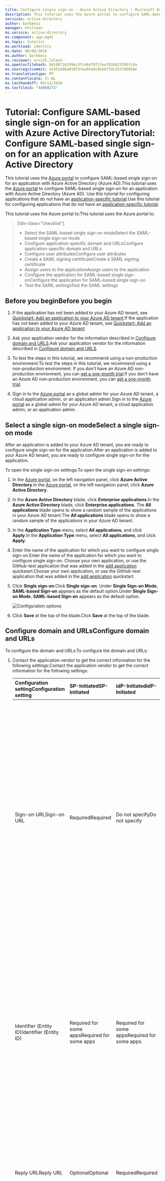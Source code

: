 ```yaml
---
title: Configure single sign-on - Azure Active Directory | Microsoft Docs
description: This tutorial uses the Azure portal to configure SAML-based single sign-on for an application with Azure Active Directory (Azure AD).
services: active-directory
author: barbkess
manager: mtillman
ms.service: active-directory
ms.component: app-mgmt
ms.topic: tutorial
ms.workload: identity
ms.date: 08/09/2018
ms.author: barbkess
ms.reviewer: arvinh,luleon
ms.openlocfilehash: b0180f162996c5fc4647071feaf02d42320b7c9a
ms.sourcegitcommit: d1451406a010fd3aa854dc8e5b77dc5537d8050e
ms.translationtype: MT
ms.contentlocale: nl-NL
ms.lasthandoff: 09/13/2018
ms.locfileid: "44869272"
---
```

# <a name="tutorial-configure-saml-based-single-sign-on-for-an-application-with-azure-active-directory"></a><span data-ttu-id="622a9-103">Tutorial: Configure SAML-based single sign-on for an application with Azure Active Directory</span><span class="sxs-lookup"><span data-stu-id="622a9-103">Tutorial: Configure SAML-based single sign-on for an application with Azure Active Directory</span></span>

<span data-ttu-id="622a9-104">This tutorial uses the [Azure portal](https://portal.azure.com) to configure SAML-based single sign-on for an application with Azure Active Directory (Azure AD).</span><span class="sxs-lookup"><span data-stu-id="622a9-104">This tutorial uses the [Azure portal](https://portal.azure.com) to configure SAML-based single sign-on for an application with Azure Active Directory (Azure AD).</span></span> <span data-ttu-id="622a9-105">Use this tutorial for configuring applications that do not have an [application-specific tutorial](../saas-apps/tutorial-list.md).</span><span class="sxs-lookup"><span data-stu-id="622a9-105">Use this tutorial for configuring applications that do not have an [application-specific tutorial](../saas-apps/tutorial-list.md).</span></span> 


<span data-ttu-id="622a9-106">This tutorial uses the Azure portal to:</span><span class="sxs-lookup"><span data-stu-id="622a9-106">This tutorial uses the Azure portal to:</span></span>

> [!div class="checklist"]
> * <span data-ttu-id="622a9-107">Select the SAML-based single sign-on mode</span><span class="sxs-lookup"><span data-stu-id="622a9-107">Select the SAML-based single sign-on mode</span></span>
> * <span data-ttu-id="622a9-108">Configure application-specific domain and URLs</span><span class="sxs-lookup"><span data-stu-id="622a9-108">Configure application-specific domain and URLs</span></span>
> * <span data-ttu-id="622a9-109">Configure user attributes</span><span class="sxs-lookup"><span data-stu-id="622a9-109">Configure user attributes</span></span>
> * <span data-ttu-id="622a9-110">Create a SAML signing certificate</span><span class="sxs-lookup"><span data-stu-id="622a9-110">Create a SAML signing certificate</span></span>
> * <span data-ttu-id="622a9-111">Assign users to the application</span><span class="sxs-lookup"><span data-stu-id="622a9-111">Assign users to the application</span></span>
> * <span data-ttu-id="622a9-112">Configure the application for SAML-based single sign-on</span><span class="sxs-lookup"><span data-stu-id="622a9-112">Configure the application for SAML-based single sign-on</span></span>
> * <span data-ttu-id="622a9-113">Test the SAML settings</span><span class="sxs-lookup"><span data-stu-id="622a9-113">Test the SAML settings</span></span>

## <a name="before-you-begin"></a><span data-ttu-id="622a9-114">Before you begin</span><span class="sxs-lookup"><span data-stu-id="622a9-114">Before you begin</span></span>

1. <span data-ttu-id="622a9-115">If the application has not been added to your Azure AD tenant, see  [Quickstart: Add an application to your Azure AD tenant](add-application-portal.md).</span><span class="sxs-lookup"><span data-stu-id="622a9-115">If the application has not been added to your Azure AD tenant, see  [Quickstart: Add an application to your Azure AD tenant](add-application-portal.md).</span></span>

2. <span data-ttu-id="622a9-116">Ask your application vendor for the information described in [Configure domain and URLS](#configure-domain-and-urls).</span><span class="sxs-lookup"><span data-stu-id="622a9-116">Ask your application vendor for the information described in [Configure domain and URLS](#configure-domain-and-urls).</span></span>

3. <span data-ttu-id="622a9-117">To test the steps in this tutorial, we recommend using a non-production environment.</span><span class="sxs-lookup"><span data-stu-id="622a9-117">To test the steps in this tutorial, we recommend using a non-production environment.</span></span> <span data-ttu-id="622a9-118">If you don't have an Azure AD non-production environment, you can [get a one-month trial](https://azure.microsoft.com/pricing/free-trial/).</span><span class="sxs-lookup"><span data-stu-id="622a9-118">If you don't have an Azure AD non-production environment, you can [get a one-month trial](https://azure.microsoft.com/pricing/free-trial/).</span></span>

4. <span data-ttu-id="622a9-119">Sign in to the [Azure portal](https://portal.azure.com) as a global admin for your Azure AD tenant, a cloud application admin, or an application admin.</span><span class="sxs-lookup"><span data-stu-id="622a9-119">Sign in to the [Azure portal](https://portal.azure.com) as a global admin for your Azure AD tenant, a cloud application admin, or an application admin.</span></span>

## <a name="select-a-single-sign-on-mode"></a><span data-ttu-id="622a9-120">Select a single sign-on mode</span><span class="sxs-lookup"><span data-stu-id="622a9-120">Select a single sign-on mode</span></span>

<span data-ttu-id="622a9-121">After an application is added to your Azure AD tenant, you are ready to configure single sign-on for the application.</span><span class="sxs-lookup"><span data-stu-id="622a9-121">After an application is added to your Azure AD tenant, you are ready to configure single sign-on for the application.</span></span>

<span data-ttu-id="622a9-122">To open the single sign-on settings:</span><span class="sxs-lookup"><span data-stu-id="622a9-122">To open the single sign-on settings:</span></span>

1. <span data-ttu-id="622a9-123">In the [Azure portal](https://portal.azure.com), on the left navigation panel, click **Azure Active Directory**.</span><span class="sxs-lookup"><span data-stu-id="622a9-123">In the [Azure portal](https://portal.azure.com), on the left navigation panel, click **Azure Active Directory**.</span></span> 

2. <span data-ttu-id="622a9-124">In the **Azure Active Directory** blade, click **Enterprise applications**.</span><span class="sxs-lookup"><span data-stu-id="622a9-124">In the **Azure Active Directory** blade, click **Enterprise applications**.</span></span> <span data-ttu-id="622a9-125">The **All applications** blade opens to show a random sample of the applications in your Azure AD tenant.</span><span class="sxs-lookup"><span data-stu-id="622a9-125">The **All applications** blade opens to show a random sample of the applications in your Azure AD tenant.</span></span> 

3. <span data-ttu-id="622a9-126">In the **Application Type** menu, select **All applications**, and click **Apply**.</span><span class="sxs-lookup"><span data-stu-id="622a9-126">In the **Application Type** menu, select **All applications**, and click **Apply**.</span></span>

4. <span data-ttu-id="622a9-127">Enter the name of the application for which you want to configure single sign-on.</span><span class="sxs-lookup"><span data-stu-id="622a9-127">Enter the name of the application for which you want to configure single sign-on.</span></span> <span data-ttu-id="622a9-128">Choose your own application, or use the GitHub-test application that was added in the [add application](add-application-portal.md) quickstart.</span><span class="sxs-lookup"><span data-stu-id="622a9-128">Choose your own application, or use the GitHub-test application that was added in the [add application](add-application-portal.md) quickstart.</span></span>

5. <span data-ttu-id="622a9-129">Click **Single sign-on**.</span><span class="sxs-lookup"><span data-stu-id="622a9-129">Click **Single sign-on**.</span></span> <span data-ttu-id="622a9-130">Under **Single Sign-on Mode**, **SAML-based Sign-on** appears as the default option.</span><span class="sxs-lookup"><span data-stu-id="622a9-130">Under **Single Sign-on Mode**, **SAML-based Sign-on** appears as the default option.</span></span> 

    ![Configuration options](media/configure-single-sign-on-portal/config-options.png)

6. <span data-ttu-id="622a9-132">Click **Save** at the top of the blade.</span><span class="sxs-lookup"><span data-stu-id="622a9-132">Click **Save** at the top of the blade.</span></span> 

## <a name="configure-domain-and-urls"></a><span data-ttu-id="622a9-133">Configure domain and URLs</span><span class="sxs-lookup"><span data-stu-id="622a9-133">Configure domain and URLs</span></span>

<span data-ttu-id="622a9-134">To configure the domain and URLs:</span><span class="sxs-lookup"><span data-stu-id="622a9-134">To configure the domain and URLs:</span></span>

1. <span data-ttu-id="622a9-135">Contact the application vendor to get the correct information for the following settings:</span><span class="sxs-lookup"><span data-stu-id="622a9-135">Contact the application vendor to get the correct information for the following settings:</span></span>

    | <span data-ttu-id="622a9-136">Configuration setting</span><span class="sxs-lookup"><span data-stu-id="622a9-136">Configuration setting</span></span> | <span data-ttu-id="622a9-137">SP-Initiated</span><span class="sxs-lookup"><span data-stu-id="622a9-137">SP-Initiated</span></span> | <span data-ttu-id="622a9-138">idP-Initiated</span><span class="sxs-lookup"><span data-stu-id="622a9-138">idP-Initiated</span></span> | <span data-ttu-id="622a9-139">Description</span><span class="sxs-lookup"><span data-stu-id="622a9-139">Description</span></span> |
    |:--|:--|:--|:--|
    | <span data-ttu-id="622a9-140">Sign-on URL</span><span class="sxs-lookup"><span data-stu-id="622a9-140">Sign-on URL</span></span> | <span data-ttu-id="622a9-141">Required</span><span class="sxs-lookup"><span data-stu-id="622a9-141">Required</span></span> | <span data-ttu-id="622a9-142">Do not specify</span><span class="sxs-lookup"><span data-stu-id="622a9-142">Do not specify</span></span> | <span data-ttu-id="622a9-143">When a user opens this URL, the service provider redirects to Azure AD to authenticate and sign on the user.</span><span class="sxs-lookup"><span data-stu-id="622a9-143">When a user opens this URL, the service provider redirects to Azure AD to authenticate and sign on the user.</span></span> <span data-ttu-id="622a9-144">Azure AD uses the URL to start the application from Office 365 and the Azure AD Access Panel.</span><span class="sxs-lookup"><span data-stu-id="622a9-144">Azure AD uses the URL to start the application from Office 365 and the Azure AD Access Panel.</span></span> <span data-ttu-id="622a9-145">When blank, Azure AD performs idP-initiated single sign-on when a user launches the application from Office 365, the Azure AD Access Panel, or from the Azure AD single sign-on URL.</span><span class="sxs-lookup"><span data-stu-id="622a9-145">When blank, Azure AD performs idP-initiated single sign-on when a user launches the application from Office 365, the Azure AD Access Panel, or from the Azure AD single sign-on URL.</span></span>|
    | <span data-ttu-id="622a9-146">Identifier (Entity ID)</span><span class="sxs-lookup"><span data-stu-id="622a9-146">Identifier (Entity ID)</span></span> | <span data-ttu-id="622a9-147">Required for some apps</span><span class="sxs-lookup"><span data-stu-id="622a9-147">Required for some apps</span></span> | <span data-ttu-id="622a9-148">Required for some apps</span><span class="sxs-lookup"><span data-stu-id="622a9-148">Required for some apps</span></span> | <span data-ttu-id="622a9-149">Uniquely identifies the application for which single sign-on is being configured.</span><span class="sxs-lookup"><span data-stu-id="622a9-149">Uniquely identifies the application for which single sign-on is being configured.</span></span> <span data-ttu-id="622a9-150">Azure AD sends the identifier back to the application as the Audience parameter of the SAML token, and the application is expected to validate it.</span><span class="sxs-lookup"><span data-stu-id="622a9-150">Azure AD sends the identifier back to the application as the Audience parameter of the SAML token, and the application is expected to validate it.</span></span> <span data-ttu-id="622a9-151">This value also appears as the Entity ID in any SAML metadata provided by the application.</span><span class="sxs-lookup"><span data-stu-id="622a9-151">This value also appears as the Entity ID in any SAML metadata provided by the application.</span></span>|
    | <span data-ttu-id="622a9-152">Reply URL</span><span class="sxs-lookup"><span data-stu-id="622a9-152">Reply URL</span></span> | <span data-ttu-id="622a9-153">Optional</span><span class="sxs-lookup"><span data-stu-id="622a9-153">Optional</span></span> | <span data-ttu-id="622a9-154">Required</span><span class="sxs-lookup"><span data-stu-id="622a9-154">Required</span></span> | <span data-ttu-id="622a9-155">Specifies where the application expects to receive the SAML token.</span><span class="sxs-lookup"><span data-stu-id="622a9-155">Specifies where the application expects to receive the SAML token.</span></span> <span data-ttu-id="622a9-156">The reply URL is also referred to as the Assertion Consumer Service (ACS) URL.</span><span class="sxs-lookup"><span data-stu-id="622a9-156">The reply URL is also referred to as the Assertion Consumer Service (ACS) URL.</span></span> |
    | <span data-ttu-id="622a9-157">Relay State</span><span class="sxs-lookup"><span data-stu-id="622a9-157">Relay State</span></span> | <span data-ttu-id="622a9-158">Optional</span><span class="sxs-lookup"><span data-stu-id="622a9-158">Optional</span></span> | <span data-ttu-id="622a9-159">Optional</span><span class="sxs-lookup"><span data-stu-id="622a9-159">Optional</span></span> | <span data-ttu-id="622a9-160">Specifies to the application where to redirect the user after authentication is completed.</span><span class="sxs-lookup"><span data-stu-id="622a9-160">Specifies to the application where to redirect the user after authentication is completed.</span></span> <span data-ttu-id="622a9-161">Typically the value is a valid URL for the application, however some applications use this field differently.</span><span class="sxs-lookup"><span data-stu-id="622a9-161">Typically the value is a valid URL for the application, however some applications use this field differently.</span></span> <span data-ttu-id="622a9-162">For more information, ask the application vendor.</span><span class="sxs-lookup"><span data-stu-id="622a9-162">For more information, ask the application vendor.</span></span>

2. <span data-ttu-id="622a9-163">Enter the information.</span><span class="sxs-lookup"><span data-stu-id="622a9-163">Enter the information.</span></span> <span data-ttu-id="622a9-164">To see all the settings, click **Show advanced URL settings**.</span><span class="sxs-lookup"><span data-stu-id="622a9-164">To see all the settings, click **Show advanced URL settings**.</span></span>

    ![Configuration options](media/configure-single-sign-on-portal/config-urls.png)

3. <span data-ttu-id="622a9-166">At the top of the blade, click **Save**.</span><span class="sxs-lookup"><span data-stu-id="622a9-166">At the top of the blade, click **Save**.</span></span>

4. <span data-ttu-id="622a9-167">There is a **Test SAML Settings** button in this section.</span><span class="sxs-lookup"><span data-stu-id="622a9-167">There is a **Test SAML Settings** button in this section.</span></span> <span data-ttu-id="622a9-168">Run this test later in the tutorial in the [Test single sign-on](#test-single-sign-on) section.</span><span class="sxs-lookup"><span data-stu-id="622a9-168">Run this test later in the tutorial in the [Test single sign-on](#test-single-sign-on) section.</span></span>

## <a name="configure-user-attributes"></a><span data-ttu-id="622a9-169">Configure user attributes</span><span class="sxs-lookup"><span data-stu-id="622a9-169">Configure user attributes</span></span>

<span data-ttu-id="622a9-170">User attributes allow you to control what information Azure AD sends to the application.</span><span class="sxs-lookup"><span data-stu-id="622a9-170">User attributes allow you to control what information Azure AD sends to the application.</span></span> <span data-ttu-id="622a9-171">For example, Azure AD could send the name, email, and employee ID of the user to the application.</span><span class="sxs-lookup"><span data-stu-id="622a9-171">For example, Azure AD could send the name, email, and employee ID of the user to the application.</span></span> <span data-ttu-id="622a9-172">Azure AD sends the user attributes to the application in the SAML token each time a user signs-in.</span><span class="sxs-lookup"><span data-stu-id="622a9-172">Azure AD sends the user attributes to the application in the SAML token each time a user signs-in.</span></span> 

<span data-ttu-id="622a9-173">These attributes may be required or optional to make single sign-on work properly.</span><span class="sxs-lookup"><span data-stu-id="622a9-173">These attributes may be required or optional to make single sign-on work properly.</span></span> <span data-ttu-id="622a9-174">For more information, see the [application-specific tutorial](../saas-apps/tutorial-list.md), or ask the application vendor.</span><span class="sxs-lookup"><span data-stu-id="622a9-174">For more information, see the [application-specific tutorial](../saas-apps/tutorial-list.md), or ask the application vendor.</span></span>

1. <span data-ttu-id="622a9-175">To view all the options, click **View and edit all other user attributes**.</span><span class="sxs-lookup"><span data-stu-id="622a9-175">To view all the options, click **View and edit all other user attributes**.</span></span>

    ![Configure user attributes](media/configure-single-sign-on-portal/config-user-attributes.png)

2. <span data-ttu-id="622a9-177">Enter **User Identifier**.</span><span class="sxs-lookup"><span data-stu-id="622a9-177">Enter **User Identifier**.</span></span>

    <span data-ttu-id="622a9-178">The user identifier uniquely identifies each user within the application.</span><span class="sxs-lookup"><span data-stu-id="622a9-178">The user identifier uniquely identifies each user within the application.</span></span> <span data-ttu-id="622a9-179">For example, if the email address is both the username and the unique identifier, set the value to *user.mail*.</span><span class="sxs-lookup"><span data-stu-id="622a9-179">For example, if the email address is both the username and the unique identifier, set the value to *user.mail*.</span></span>

3. <span data-ttu-id="622a9-180">For more SAML token attributes, click **View and edit all other user attributes**.</span><span class="sxs-lookup"><span data-stu-id="622a9-180">For more SAML token attributes, click **View and edit all other user attributes**.</span></span>

4. <span data-ttu-id="622a9-181">To add an attribute to the **SAML Token Attributes**, click **Add attribute**.</span><span class="sxs-lookup"><span data-stu-id="622a9-181">To add an attribute to the **SAML Token Attributes**, click **Add attribute**.</span></span> <span data-ttu-id="622a9-182">Enter the **Name** and select the **Value** from the menu.</span><span class="sxs-lookup"><span data-stu-id="622a9-182">Enter the **Name** and select the **Value** from the menu.</span></span>

5. <span data-ttu-id="622a9-183">Click **Save**.</span><span class="sxs-lookup"><span data-stu-id="622a9-183">Click **Save**.</span></span> <span data-ttu-id="622a9-184">You see the new attribute in the table.</span><span class="sxs-lookup"><span data-stu-id="622a9-184">You see the new attribute in the table.</span></span>
 
## <a name="create-a-saml-signing-certificate"></a><span data-ttu-id="622a9-185">Create a SAML signing certificate</span><span class="sxs-lookup"><span data-stu-id="622a9-185">Create a SAML signing certificate</span></span>

<span data-ttu-id="622a9-186">Azure AD uses a certificate to sign the SAML tokens that it sends to the application.</span><span class="sxs-lookup"><span data-stu-id="622a9-186">Azure AD uses a certificate to sign the SAML tokens that it sends to the application.</span></span> 

1. <span data-ttu-id="622a9-187">To see all the options, click **Show advanced certificate signing options**.</span><span class="sxs-lookup"><span data-stu-id="622a9-187">To see all the options, click **Show advanced certificate signing options**.</span></span>

    ![Configure certificates](media/configure-single-sign-on-portal/config-certificate.png)

2. <span data-ttu-id="622a9-189">To configure a certificate, click **Create new certificate**.</span><span class="sxs-lookup"><span data-stu-id="622a9-189">To configure a certificate, click **Create new certificate**.</span></span>

3. <span data-ttu-id="622a9-190">In the **Create New Certificate** blade, set the expiration date, and click **Save**.</span><span class="sxs-lookup"><span data-stu-id="622a9-190">In the **Create New Certificate** blade, set the expiration date, and click **Save**.</span></span>

4. <span data-ttu-id="622a9-191">Click **Make new certificate active**.</span><span class="sxs-lookup"><span data-stu-id="622a9-191">Click **Make new certificate active**.</span></span>

5. <span data-ttu-id="622a9-192">To learn more, see [Advanced certificate signing options](certificate-signing-options.md).</span><span class="sxs-lookup"><span data-stu-id="622a9-192">To learn more, see [Advanced certificate signing options](certificate-signing-options.md).</span></span>

6. <span data-ttu-id="622a9-193">To keep the changes you have made so far, be sure to click **Save** at the top of the **Single sign-on** blade.</span><span class="sxs-lookup"><span data-stu-id="622a9-193">To keep the changes you have made so far, be sure to click **Save** at the top of the **Single sign-on** blade.</span></span> 

## <a name="assign-users-to-the-application"></a><span data-ttu-id="622a9-194">Assign users to the application</span><span class="sxs-lookup"><span data-stu-id="622a9-194">Assign users to the application</span></span>

<span data-ttu-id="622a9-195">Microsoft recommends testing the single sign-on with several users or groups before rolling out the application to your organization.</span><span class="sxs-lookup"><span data-stu-id="622a9-195">Microsoft recommends testing the single sign-on with several users or groups before rolling out the application to your organization.</span></span>

<span data-ttu-id="622a9-196">To assign a user or group to the application:</span><span class="sxs-lookup"><span data-stu-id="622a9-196">To assign a user or group to the application:</span></span>

1. <span data-ttu-id="622a9-197">Open the application in the portal, if it is not already open.</span><span class="sxs-lookup"><span data-stu-id="622a9-197">Open the application in the portal, if it is not already open.</span></span>
2. <span data-ttu-id="622a9-198">In the left application blade, click **Users and groups**.</span><span class="sxs-lookup"><span data-stu-id="622a9-198">In the left application blade, click **Users and groups**.</span></span>
3. <span data-ttu-id="622a9-199">Click **Add user**.</span><span class="sxs-lookup"><span data-stu-id="622a9-199">Click **Add user**.</span></span>
4. <span data-ttu-id="622a9-200">In the **Add Assignment** blade, click **Users and groups**.</span><span class="sxs-lookup"><span data-stu-id="622a9-200">In the **Add Assignment** blade, click **Users and groups**.</span></span>
5. <span data-ttu-id="622a9-201">To find a specific user, type the user name into the **Select** box, click the checkbox next to the user’s profile photo or logo, and click **Select**.</span><span class="sxs-lookup"><span data-stu-id="622a9-201">To find a specific user, type the user name into the **Select** box, click the checkbox next to the user’s profile photo or logo, and click **Select**.</span></span> 
6. <span data-ttu-id="622a9-202">Find your current username and select it.</span><span class="sxs-lookup"><span data-stu-id="622a9-202">Find your current username and select it.</span></span> <span data-ttu-id="622a9-203">You can optionally select more users.</span><span class="sxs-lookup"><span data-stu-id="622a9-203">You can optionally select more users.</span></span>
7. <span data-ttu-id="622a9-204">In the **Add Assignment** blade, click **Assign**.</span><span class="sxs-lookup"><span data-stu-id="622a9-204">In the **Add Assignment** blade, click **Assign**.</span></span> <span data-ttu-id="622a9-205">When completed, the selected users appear in the **Users and groups** list.</span><span class="sxs-lookup"><span data-stu-id="622a9-205">When completed, the selected users appear in the **Users and groups** list.</span></span>

## <a name="configure-the-application-to-use-azure-ad"></a><span data-ttu-id="622a9-206">Configure the application to use Azure AD</span><span class="sxs-lookup"><span data-stu-id="622a9-206">Configure the application to use Azure AD</span></span>

<span data-ttu-id="622a9-207">You're almost done.</span><span class="sxs-lookup"><span data-stu-id="622a9-207">You're almost done.</span></span>  <span data-ttu-id="622a9-208">As a final step, you need to configure the application to use Azure AD as a SAML identity provider.</span><span class="sxs-lookup"><span data-stu-id="622a9-208">As a final step, you need to configure the application to use Azure AD as a SAML identity provider.</span></span> 

1. <span data-ttu-id="622a9-209">Scroll down to the end of the **Single sign-on** blade for your application.</span><span class="sxs-lookup"><span data-stu-id="622a9-209">Scroll down to the end of the **Single sign-on** blade for your application.</span></span> 

    ![Configure application](media/configure-single-sign-on-portal/configure-app.png)

2. <span data-ttu-id="622a9-211">Click **Configure application** in the portal, and follow the instructions.</span><span class="sxs-lookup"><span data-stu-id="622a9-211">Click **Configure application** in the portal, and follow the instructions.</span></span>
3. <span data-ttu-id="622a9-212">Manually create user accounts in the application for the purpose of testing single sign-on.</span><span class="sxs-lookup"><span data-stu-id="622a9-212">Manually create user accounts in the application for the purpose of testing single sign-on.</span></span> <span data-ttu-id="622a9-213">Create the user accounts you assigned to the application in the [previous section](#assign-users-to-the-application).</span><span class="sxs-lookup"><span data-stu-id="622a9-213">Create the user accounts you assigned to the application in the [previous section](#assign-users-to-the-application).</span></span>   <span data-ttu-id="622a9-214">When you are ready to roll out the application to the organization, we recommend using automatic user provisioning to automatically create user accounts in the application.</span><span class="sxs-lookup"><span data-stu-id="622a9-214">When you are ready to roll out the application to the organization, we recommend using automatic user provisioning to automatically create user accounts in the application.</span></span>

## <a name="test-single-sign-on"></a><span data-ttu-id="622a9-215">Test single sign-on</span><span class="sxs-lookup"><span data-stu-id="622a9-215">Test single sign-on</span></span>

<span data-ttu-id="622a9-216">You are ready to test your settings.</span><span class="sxs-lookup"><span data-stu-id="622a9-216">You are ready to test your settings.</span></span>  

1. <span data-ttu-id="622a9-217">Open the single sign-on settings for your application.</span><span class="sxs-lookup"><span data-stu-id="622a9-217">Open the single sign-on settings for your application.</span></span> 
2. <span data-ttu-id="622a9-218">Scroll to the **Configure domain and URLs** section.</span><span class="sxs-lookup"><span data-stu-id="622a9-218">Scroll to the **Configure domain and URLs** section.</span></span>
2. <span data-ttu-id="622a9-219">Click **Test SAML Settings**.</span><span class="sxs-lookup"><span data-stu-id="622a9-219">Click **Test SAML Settings**.</span></span> <span data-ttu-id="622a9-220">The testing options appear.</span><span class="sxs-lookup"><span data-stu-id="622a9-220">The testing options appear.</span></span>

    ![Test single sign-on options](media/configure-single-sign-on-portal/test-single-sign-on.png) 

3. <span data-ttu-id="622a9-222">Click **Sign in as current user**.</span><span class="sxs-lookup"><span data-stu-id="622a9-222">Click **Sign in as current user**.</span></span> <span data-ttu-id="622a9-223">This lets you first see if single sign-on works for you, the admin.</span><span class="sxs-lookup"><span data-stu-id="622a9-223">This lets you first see if single sign-on works for you, the admin.</span></span>
4. <span data-ttu-id="622a9-224">If there is an error, an error message appears.</span><span class="sxs-lookup"><span data-stu-id="622a9-224">If there is an error, an error message appears.</span></span> <span data-ttu-id="622a9-225">Copy and paste the specifics into the **What does the error look like?** box.</span><span class="sxs-lookup"><span data-stu-id="622a9-225">Copy and paste the specifics into the **What does the error look like?** box.</span></span>

    ![Get resolution guidance](media/configure-single-sign-on-portal/error-guidance.png)

5. <span data-ttu-id="622a9-227">Click **Get resolution guidance**.</span><span class="sxs-lookup"><span data-stu-id="622a9-227">Click **Get resolution guidance**.</span></span> <span data-ttu-id="622a9-228">Root cause and resolution guidance appears.</span><span class="sxs-lookup"><span data-stu-id="622a9-228">Root cause and resolution guidance appears.</span></span>  <span data-ttu-id="622a9-229">In this example, the user was not assigned to the application.</span><span class="sxs-lookup"><span data-stu-id="622a9-229">In this example, the user was not assigned to the application.</span></span>

    ![Fix error](media/configure-single-sign-on-portal/fix-error.png)

6. <span data-ttu-id="622a9-231">Read the resolution guidance and then, if appropriate, click **Fix it**.</span><span class="sxs-lookup"><span data-stu-id="622a9-231">Read the resolution guidance and then, if appropriate, click **Fix it**.</span></span>

7. <span data-ttu-id="622a9-232">Run the test again until it completes successfully.</span><span class="sxs-lookup"><span data-stu-id="622a9-232">Run the test again until it completes successfully.</span></span>



## <a name="next-steps"></a><span data-ttu-id="622a9-233">Next steps</span><span class="sxs-lookup"><span data-stu-id="622a9-233">Next steps</span></span>
<span data-ttu-id="622a9-234">In this tutorial, you used the Azure portal to configure an application for single sign-on with Azure AD.</span><span class="sxs-lookup"><span data-stu-id="622a9-234">In this tutorial, you used the Azure portal to configure an application for single sign-on with Azure AD.</span></span> <span data-ttu-id="622a9-235">You found the single sign-on configuration page, and configured the single sign-on settings.</span><span class="sxs-lookup"><span data-stu-id="622a9-235">You found the single sign-on configuration page, and configured the single sign-on settings.</span></span> <span data-ttu-id="622a9-236">After finishing the configuration, you assigned a user to the application, and configured the application to use SAML-based single sign-on.</span><span class="sxs-lookup"><span data-stu-id="622a9-236">After finishing the configuration, you assigned a user to the application, and configured the application to use SAML-based single sign-on.</span></span> <span data-ttu-id="622a9-237">When all of this work was finished, you verified the SAML sign-on is working properly.</span><span class="sxs-lookup"><span data-stu-id="622a9-237">When all of this work was finished, you verified the SAML sign-on is working properly.</span></span>

<span data-ttu-id="622a9-238">You did these things:</span><span class="sxs-lookup"><span data-stu-id="622a9-238">You did these things:</span></span>
> [!div class="checklist"]
> * <span data-ttu-id="622a9-239">Selected SAML for the single sign-on mode</span><span class="sxs-lookup"><span data-stu-id="622a9-239">Selected SAML for the single sign-on mode</span></span>
> * <span data-ttu-id="622a9-240">Contacted the application vendor to configure domain and URLs</span><span class="sxs-lookup"><span data-stu-id="622a9-240">Contacted the application vendor to configure domain and URLs</span></span>
> * <span data-ttu-id="622a9-241">Configured user attributes</span><span class="sxs-lookup"><span data-stu-id="622a9-241">Configured user attributes</span></span>
> * <span data-ttu-id="622a9-242">Created a SAML signing certificate</span><span class="sxs-lookup"><span data-stu-id="622a9-242">Created a SAML signing certificate</span></span>
> * <span data-ttu-id="622a9-243">Manually assigned users or groups to the application</span><span class="sxs-lookup"><span data-stu-id="622a9-243">Manually assigned users or groups to the application</span></span>
> * <span data-ttu-id="622a9-244">Configured the application for single sign-on</span><span class="sxs-lookup"><span data-stu-id="622a9-244">Configured the application for single sign-on</span></span>
> * <span data-ttu-id="622a9-245">Tested the SAML-based single sign-on</span><span class="sxs-lookup"><span data-stu-id="622a9-245">Tested the SAML-based single sign-on</span></span>

<span data-ttu-id="622a9-246">To roll out the application to more users in your organization, we recommend using automatic provisioning.</span><span class="sxs-lookup"><span data-stu-id="622a9-246">To roll out the application to more users in your organization, we recommend using automatic provisioning.</span></span>

> [!div class="nextstepaction"]
>[<span data-ttu-id="622a9-247">Learn how to assign users with automatic provisioning</span><span class="sxs-lookup"><span data-stu-id="622a9-247">Learn how to assign users with automatic provisioning</span></span>](configure-automatic-user-provisioning-portal.md)


